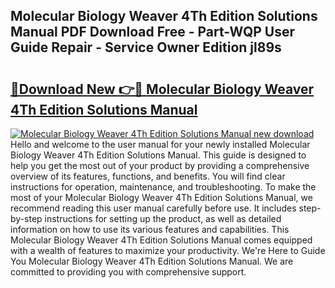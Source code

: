 ## Molecular Biology Weaver 4Th Edition Solutions Manual PDF Download Free - Part-WQP User Guide Repair - Service Owner Edition jl89s

# <h2><a href="http://bc54399.oget.top/?id=Molecular+Biology+Weaver+4Th+Edition+Solutions+Manual">🔗Download New 👉🔴 Molecular Biology Weaver 4Th Edition Solutions Manual</a></h2>

[![Molecular Biology Weaver 4Th Edition Solutions Manual new download](https://i.imgur.com/5g1atiW.png)](http://bc54399.oget.top/?id=Molecular+Biology+Weaver+4Th+Edition+Solutions+Manual)
Hello and welcome to the user manual for your newly installed Molecular Biology Weaver 4Th Edition Solutions Manual. This guide is designed to help you get the most out of your product by providing a comprehensive overview of its features, functions, and benefits. You will find clear instructions for operation, maintenance, and troubleshooting. To make the most of your Molecular Biology Weaver 4Th Edition Solutions Manual, we recommend reading this user manual carefully before use. It includes step-by-step instructions for setting up the product, as well as detailed information on how to use its various features and capabilities. This Molecular Biology Weaver 4Th Edition Solutions Manual comes equipped with a wealth of features to maximize your productivity. We're Here to Guide You Molecular Biology Weaver 4Th Edition Solutions Manual. We are committed to providing you with comprehensive support.
